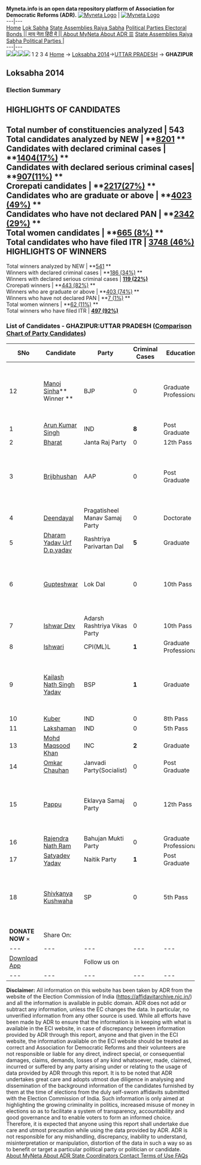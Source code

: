 **Myneta.info is an open data repository platform of Association for Democratic Reforms (ADR).**
[![Myneta Logo](https://www.myneta.info/lib/img/myneta-logo.png)](https://www.myneta.info/) | [![Myneta Logo](https://www.myneta.info/lib/img/adr-logo.png)](https://adrindia.org)  
---|---  
[Home](https://www.myneta.info/) [Lok Sabha](https://www.myneta.info/#ls "Lok Sabha") [ State Assemblies ](https://www.myneta.info/#sa "State Assemblies") [Rajya Sabha](https://www.myneta.info/#rs "Rajya Sabha") [Political Parties ](https://www.myneta.info/party "Political Parties") [ Electoral Bonds ](https://www.myneta.info/electoral_bonds "Electoral Bonds") [ || माय नेता हिंदी में || ](https://translate.google.co.in/translate?prev=hp&hl=en&js=y&u=www.myneta.info&sl=en&tl=hi&history_state0=) [ About MyNeta ](https://adrindia.org/content/about-myneta) [ About ADR ](https://adrindia.org/about-adr/who-we-are) [☰](javascript:void\(0\))
[ State Assemblies ](https://www.myneta.info/#sa "State Assemblies") [ Rajya Sabha ](https://www.myneta.info/#rs "Rajya Sabha") [ Political Parties ](https://www.myneta.info/party "Political Parties")
|   
---|---  
![](https://www.myneta.info/lib/img/banner/banner-1.png)![](https://www.myneta.info/lib/img/banner/banner-2.png)![](https://www.myneta.info/lib/img/banner/banner-3.png)![](https://www.myneta.info/lib/img/banner/banner-4.png)
1  2  3  4 
[Home](https://www.myneta.info/) → [Loksabha 2014](https://www.myneta.info/ls2014/)→[UTTAR PRADESH](https://www.myneta.info/ls2014/index.php?action=show_constituencies&state_id=24) → **GHAZIPUR**
### 
## Loksabha 2014
###  Election Summary 
HIGHLIGHTS OF CANDIDATES  
---  
Total number of constituencies analyzed |  543   
Total candidates analyzed by NEW | **[8201](https://www.myneta.info/ls2014/index.php?action=summary&subAction=candidates_analyzed&sort=candidate#summary) **  
Candidates with declared criminal cases | **[1404(17%)](https://www.myneta.info/ls2014/index.php?action=summary&subAction=crime&sort=candidate#summary) **  
Candidates with declared serious criminal cases| **[907(11%)](https://www.myneta.info/ls2014/index.php?action=summary&subAction=serious_crime&sort=candidate#summary) **  
Crorepati candidates | **[2217(27%)](https://www.myneta.info/ls2014/index.php?action=summary&subAction=crorepati&sort=candidate#summary) **  
Candidates who are graduate or above | **[4023 (49%)](https://www.myneta.info/ls2014/index.php?action=summary&subAction=education&sort=candidate#summary) **  
Candidates who have not declared PAN | **[2342 (29%)](https://www.myneta.info/ls2014/index.php?action=summary&subAction=without_pan&sort=candidate#summary) **  
Total women candidates | **[665 (8%)](https://www.myneta.info/ls2014/index.php?action=summary&subAction=women_candidate&sort=candidate#summary) **  
Total candidates who have filed ITR | [**3748 (46%)**](https://www.myneta.info/ls2014/index.php?action=summary&subAction=filed_itr&sort=candidate#summary)  
HIGHLIGHTS OF WINNERS  
---  
Total winners analyzed by NEW | **[541](https://www.myneta.info/ls2014/index.php?action=summary&subAction=winner_analyzed&sort=candidate#summary) **  
Winners with declared criminal cases | **[186 (34%)](https://www.myneta.info/ls2014/index.php?action=summary&subAction=winner_crime&sort=candidate#summary) **  
Winners with declared serious criminal cases | **[119 (22%)](https://www.myneta.info/ls2014/index.php?action=summary&subAction=winner_serious_crime&sort=candidate#summary)**  
Crorepati winners | **[443 (82%)](https://www.myneta.info/ls2014/index.php?action=summary&subAction=winner_crorepati&sort=candidate#summary) **  
Winners who are graduate or above | **[403 (74%)](https://www.myneta.info/ls2014/index.php?action=summary&subAction=winner_education&sort=candidate#summary) **  
Winners who have not declared PAN | **[7 (1%)](https://www.myneta.info/ls2014/index.php?action=summary&subAction=winner_without_pan&sort=candidate#summary) **  
Total women winners | **[62 (11%)](https://www.myneta.info/ls2014/index.php?action=summary&subAction=winner_women&sort=candidate#summary) **  
Total winners who have filed ITR | [**497 (92%)**](https://www.myneta.info/ls2014/index.php?action=summary&subAction=winner_filed_itr&sort=candidate#summary)  
### List of Candidates - GHAZIPUR:UTTAR PRADESH ([Comparison Chart of Party Candidates](https://www.myneta.info/ls2014/comparisonchart.php?constituency_id=101))
SNo | Candidate| Party| Criminal Cases| Education| Age| Total Assets| Liabilities  
---|---|---|---|---|---|---|---  
12  | [Manoj Sinha](https://www.myneta.info/ls2014/candidate.php?candidate_id=9241)** Winner ** | BJP | 0 | Graduate Professional| 55 | ![](https://myneta.info/image_v2.php?myneta_folder=ls2014&candidate_id=9241&col=ta) | ![](https://myneta.info/image_v2.php?myneta_folder=ls2014&candidate_id=9241&col=lia)  
1  | [Arun Kumar Singh](https://www.myneta.info/ls2014/candidate.php?candidate_id=9591) | IND | **8** | Post Graduate| 53 | Rs 1,51,28,298 ~ 1 Crore+ | Rs 0 ~   
2  | [Bharat](https://www.myneta.info/ls2014/candidate.php?candidate_id=9596) | Janta Raj Party | 0 | 12th Pass| 44 | Rs 15,03,000 ~ 15 Lacs+ | Rs 80,000 ~ 80 Thou+  
3  | [Brijbhushan](https://www.myneta.info/ls2014/candidate.php?candidate_id=9240) | AAP | 0 | Post Graduate| 48 | ![](https://myneta.info/image_v2.php?myneta_folder=ls2014&candidate_id=9240&col=ta) | ![](https://myneta.info/image_v2.php?myneta_folder=ls2014&candidate_id=9240&col=lia)  
4  | [Deendayal](https://www.myneta.info/ls2014/candidate.php?candidate_id=9592) | Pragatisheel Manav Samaj Party | 0 | Doctorate| 39 | Rs 81,45,500 ~ 81 Lacs+ | Rs 0 ~   
5  | [Dharam Yadav Urf D.p.yadav](https://www.myneta.info/ls2014/candidate.php?candidate_id=9601) | Rashtriya Parivartan Dal | **5** | Graduate| 60 | Rs 59,51,65,067 ~ 59 Crore+ | Rs 8,78,59,264 ~ 8 Crore+  
6  | [Gupteshwar](https://www.myneta.info/ls2014/candidate.php?candidate_id=9600) | Lok Dal | 0 | 10th Pass| 54 | ![](https://myneta.info/image_v2.php?myneta_folder=ls2014&candidate_id=9600&col=ta) | ![](https://myneta.info/image_v2.php?myneta_folder=ls2014&candidate_id=9600&col=lia)  
7  | [Ishwar Dev](https://www.myneta.info/ls2014/candidate.php?candidate_id=9602) | Adarsh Rashtriya Vikas Party | 0 | 10th Pass| 60 | Rs 17,60,000 ~ 17 Lacs+ | Rs 0 ~   
8  | [Ishwari](https://www.myneta.info/ls2014/candidate.php?candidate_id=9588) | CPI(ML)L | **1** | Graduate Professional| 53 | Rs 17,10,500 ~ 17 Lacs+ | Rs 0 ~   
9  | [Kailash Nath Singh Yadav](https://www.myneta.info/ls2014/candidate.php?candidate_id=9242) | BSP | **1** | Graduate| 56 | ![](https://myneta.info/image_v2.php?myneta_folder=ls2014&candidate_id=9242&col=ta) | ![](https://myneta.info/image_v2.php?myneta_folder=ls2014&candidate_id=9242&col=lia)  
10  | [Kuber](https://www.myneta.info/ls2014/candidate.php?candidate_id=9590) | IND | 0 | 8th Pass| 53 | Rs 6,11,269 ~ 6 Lacs+ | Rs 57,000 ~ 57 Thou+  
11  | [Lakshaman](https://www.myneta.info/ls2014/candidate.php?candidate_id=9593) | IND | 0 | 5th Pass| 71 | Rs 2,20,000 ~ 2 Lacs+ | Rs 1,60,000 ~ 1 Lacs+  
13  | [Mohd Maqsood Khan](https://www.myneta.info/ls2014/candidate.php?candidate_id=9243) | INC | **2** | Graduate| 35 | Rs 17,21,667 ~ 17 Lacs+ | Rs 0 ~   
14  | [Omkar Chauhan](https://www.myneta.info/ls2014/candidate.php?candidate_id=9594) | Janvadi Party(Socialist) | 0 | Post Graduate| 40 | Rs 75,762 ~ 75 Thou+ | Rs 0 ~   
15  | [Pappu](https://www.myneta.info/ls2014/candidate.php?candidate_id=9595) | Eklavya Samaj Party | 0 | 12th Pass| 0 | ![](https://myneta.info/image_v2.php?myneta_folder=ls2014&candidate_id=9595&col=ta) | ![](https://myneta.info/image_v2.php?myneta_folder=ls2014&candidate_id=9595&col=lia)  
16  | [Rajendra Nath Ram](https://www.myneta.info/ls2014/candidate.php?candidate_id=9589) | Bahujan Mukti Party | 0 | Graduate Professional| 55 | Rs 5,70,820 ~ 5 Lacs+ | Rs 0 ~   
17  | [Satyadev Yadav](https://www.myneta.info/ls2014/candidate.php?candidate_id=9587) | Naitik Party | **1** | Post Graduate| 51 | Rs 10,30,20,000 ~ 10 Crore+ | Rs 2,00,000 ~ 2 Lacs+  
18  | [Shivkanya Kushwaha](https://www.myneta.info/ls2014/candidate.php?candidate_id=9239) | SP | 0 | 5th Pass| 47 | ![](https://myneta.info/image_v2.php?myneta_folder=ls2014&candidate_id=9239&col=ta) | ![](https://myneta.info/image_v2.php?myneta_folder=ls2014&candidate_id=9239&col=lia)  
|  **DONATE NOW** × |  Share On:  | [](https://api.whatsapp.com/send?text=https%3A%2F%2Fmyneta.info%2Fpunjab2022%2Findex.php%3Faction%3Dshow_constituencies%26state_id%3D19) | [](https://www.facebook.com/sharer/sharer.php?u=https%3A%2F%2Fmyneta.info%2Fpunjab2022%2Findex.php%3Faction%3Dshow_constituencies%26state_id%3D19) | [](https://twitter.com/share?url=https%3A%2F%2Fmyneta.info%2Fpunjab2022%2Findex.php%3Faction%3Dshow_constituencies%26state_id%3D19)  
---|---|---|---|---  
| [ Download App ](https://play.google.com/store/apps/details?id=com.webrosoft.myneta1&pcampaignid=pcampaignidMKT-Other-global-all-co-prtnr-py-PartBadge-Mar2515-1) | [](https://play.google.com/store/apps/details?id=com.webrosoft.myneta1&pcampaignid=pcampaignidMKT-Other-global-all-co-prtnr-py-PartBadge-Mar2515-1) |  Follow us on  | [](https://www.facebook.com/adrindia.org/) | [](https://twitter.com/adrspeaks) | [](https://groups.google.com/g/national-election-watch?hl=en&pli=1) | [](https://www.instagram.com/adrspeaks/) | [](https://www.youtube.com/user/adrspeaks) | [](https://sharechat.com/profile/adrspeaks)  
---|---|---|---|---|---|---|---|---  
**Disclaimer:** All information on this website has been taken by ADR from the website of the Election Commission of India (https://affidavitarchive.nic.in/) and all the information is available in public domain. ADR does not add or subtract any information, unless the EC changes the data. In particular, no unverified information from any other source is used. While all efforts have been made by ADR to ensure that the information is in keeping with what is available in the ECI website, in case of discrepancy between information provided by ADR through this report, anyone and that given in the ECI website, the information available on the ECI website should be treated as correct and Association for Democratic Reforms and their volunteers are not responsible or liable for any direct, indirect special, or consequential damages, claims, demands, losses of any kind whatsoever, made, claimed, incurred or suffered by any party arising under or relating to the usage of data provided by ADR through this report. It is to be noted that ADR undertakes great care and adopts utmost due diligence in analysing and dissemination of the background information of the candidates furnished by them at the time of elections from the duly self-sworn affidavits submitted with the Election Commission of India. Such information is only aimed at highlighting the growing criminality in politics, increased misuse of money in elections so as to facilitate a system of transparency, accountability and good governance and to enable voters to form an informed choice. Therefore, it is expected that anyone using this report shall undertake due care and utmost precaution while using the data provided by ADR. ADR is not responsible for any mishandling, discrepancy, inability to understand, misinterpretation or manipulation, distortion of the data in such a way so as to benefit or target a particular political party or politician or candidate. 
[ About MyNeta ](https://adrindia.org/content/about-myneta) [ About ADR ](https://adrindia.org/about-adr/who-we-are) [ State Coordinators ](https://adrindia.org/about-adr/state-coordinators) [ Contact ](https://adrindia.org/contact-us) [ Terms of Use ](https://adrindia.org/content/adr-terms-use) [ FAQs ](https://adrindia.org/content/faqs)
